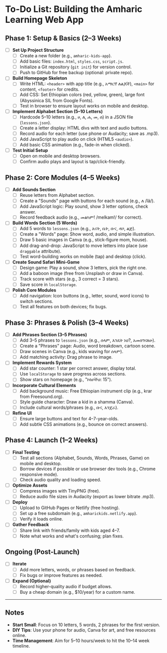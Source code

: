 # To-Do List: Building the Amharic Learning Web App

## Phase 1: Setup & Basics (2–3 Weeks)
- [ ] **Set Up Project Structure**
  - [ ] Create a new folder (e.g., `amharic-kids-app`).
  - [ ] Add basic files: `index.html`, `styles.css`, `script.js`.
  - [ ] Initialize a Git repository (`git init`) for version control.
  - [ ] Push to GitHub for free backup (optional: private repo).

- [ ] **Build Homepage Skeleton**
  - [ ] Write HTML: `<header>` with app title (e.g., አማርኛ ለልጆች), `<main>` for content, `<footer>` for credits.
  - [ ] Add CSS: Set Ethiopian colors (red, yellow, green), large font (Abyssinica SIL from Google Fonts).
  - [ ] Test in browser to ensure layout works on mobile and desktop.

- [ ] **Implement Alphabet Section (5–10 Letters)**
  - [ ] Hardcode 5–10 letters (e.g., ሀ, ለ, ሐ, መ, ሰ) in a JSON file (`lessons.json`).
  - [ ] Create a letter display: HTML divs with text and audio buttons.
  - [ ] Record audio for each letter (use phone or Audacity; save as .mp3).
  - [ ] Add JavaScript to play audio on click (HTML5 `<audio>`).
  - [ ] Add basic CSS animation (e.g., fade-in when clicked).

- [ ] **Test Initial Setup**
  - [ ] Open on mobile and desktop browsers.
  - [ ] Confirm audio plays and layout is tap/click-friendly.

## Phase 2: Core Modules (4–5 Weeks)
- [ ] **Add Sounds Section**
  - [ ] Reuse letters from Alphabet section.
  - [ ] Create a "Sounds" page with buttons for each sound (e.g., ለ /lä/).
  - [ ] Add JavaScript logic: Play sound, show 3 letter options, check answer.
  - [ ] Record feedback audio (e.g., መልካም! /melkam!/ for correct).

- [ ] **Build Words Section (5 Words)**
  - [ ] Add 5 words to `lessons.json` (e.g., እናት, ቤት, ቡና, ዳቦ, ልጅ).
  - [ ] Create a "Words" page: Show word, audio, and simple illustration.
  - [ ] Draw 5 basic images in Canva (e.g., stick-figure mom, house).
  - [ ] Add drag-and-drop: JavaScript to move letters into place (use `draggable` attribute).
  - [ ] Test word-building works on mobile (tap) and desktop (click).

- [ ] **Create Sound Safari Mini-Game**
  - [ ] Design game: Play a sound, show 3 letters, pick the right one.
  - [ ] Add a baboon image (free from Unsplash or draw in Canva).
  - [ ] Track score with stars (e.g., 3 correct = 3 stars).
  - [ ] Save score in `localStorage`.

- [ ] **Polish Core Modules**
  - [ ] Add navigation: Icon buttons (e.g., letter, sound, word icons) to switch sections.
  - [ ] Test all features on both devices; fix bugs.

## Phase 3: Phrases & Polish (3–4 Weeks)
- [ ] **Add Phrases Section (3–5 Phrases)**
  - [ ] Add 3–5 phrases to `lessons.json` (e.g., ሰላም, እንዴት ነህ?, አመሰግናለሁ).
  - [ ] Create a "Phrases" page: Audio, word breakdown, cartoon scene.
  - [ ] Draw scenes in Canva (e.g., kids waving for ሰላም).
  - [ ] Add matching activity: Drag phrase to image.

- [ ] **Implement Rewards System**
  - [ ] Add star counter: 1 star per correct answer, display total.
  - [ ] Use `localStorage` to save progress across sections.
  - [ ] Show stars on homepage (e.g., "ኮከቦችህ: 15").

- [ ] **Incorporate Cultural Elements**
  - [ ] Add background music: Free Ethiopian instrument clip (e.g., krar from Freesound.org).
  - [ ] Style guide character: Draw a kid in a shamma (Canva).
  - [ ] Include cultural words/phrases (e.g., ቡና, እንጀራ).

- [ ] **Refine UI**
  - [ ] Ensure large buttons and text for 4–7-year-olds.
  - [ ] Add subtle CSS animations (e.g., bounce on correct answers).

## Phase 4: Launch (1–2 Weeks)
- [ ] **Final Testing**
  - [ ] Test all sections (Alphabet, Sounds, Words, Phrases, Game) on mobile and desktop.
  - [ ] Borrow devices if possible or use browser dev tools (e.g., Chrome responsive mode).
  - [ ] Check audio quality and loading speed.

- [ ] **Optimize Assets**
  - [ ] Compress images with TinyPNG (free).
  - [ ] Reduce audio file sizes in Audacity (export as lower bitrate .mp3).

- [ ] **Deploy**
  - [ ] Upload to GitHub Pages or Netlify (free hosting).
  - [ ] Set up a free subdomain (e.g., `amharickids.netlify.app`).
  - [ ] Verify it loads online.

- [ ] **Gather Feedback**
  - [ ] Share link with friends/family with kids aged 4–7.
  - [ ] Note what works and what's confusing; plan fixes.

## Ongoing (Post-Launch)
- [ ] **Iterate**
  - [ ] Add more letters, words, or phrases based on feedback.
  - [ ] Fix bugs or improve features as needed.
- [ ] **Expand (Optional)**
  - [ ] Record higher-quality audio if budget allows.
  - [ ] Buy a cheap domain (e.g., $10/year) for a custom name.

---

## Notes
- **Start Small**: Focus on 10 letters, 5 words, 2 phrases for the first version.
- **DIY Tips**: Use your phone for audio, Canva for art, and free resources online.
- **Time Management**: Aim for 5–10 hours/week to hit the 10–14 week timeline.
